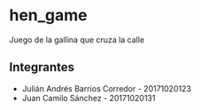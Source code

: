 # hen_game
Juego de la gallina que cruza la calle

## Integrantes

* Julián Andrés Barrios Corredor - 20171020123
* Juan Camilo Sánchez - 20171020131
